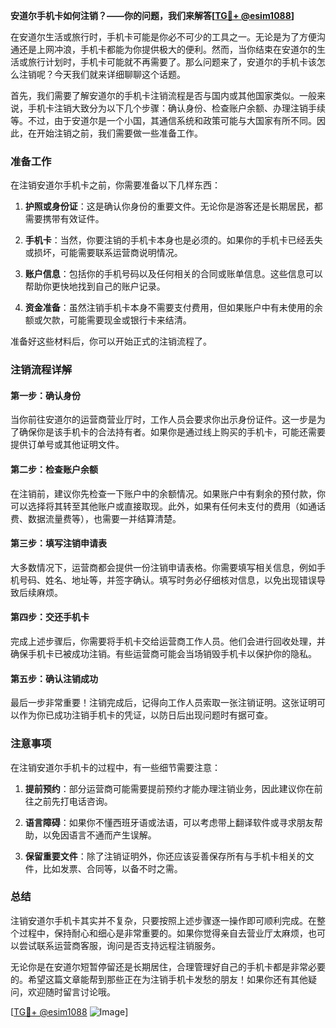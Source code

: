 **安道尔手机卡如何注销？——你的问题，我们来解答[[TG💪+ @esim1088](https://t.me/s/esim1088)]**

在安道尔生活或旅行时，手机卡可能是你必不可少的工具之一。无论是为了方便沟通还是上网冲浪，手机卡都能为你提供极大的便利。然而，当你结束在安道尔的生活或旅行计划时，手机卡可能就不再需要了。那么问题来了，安道尔的手机卡该怎么注销呢？今天我们就来详细聊聊这个话题。

首先，我们需要了解安道尔的手机卡注销流程是否与国内或其他国家类似。一般来说，手机卡注销大致分为以下几个步骤：确认身份、检查账户余额、办理注销手续等。不过，由于安道尔是一个小国，其通信系统和政策可能与大国家有所不同。因此，在开始注销之前，我们需要做一些准备工作。

### 准备工作

在注销安道尔手机卡之前，你需要准备以下几样东西：

1. **护照或身份证**：这是确认你身份的重要文件。无论你是游客还是长期居民，都需要携带有效证件。
   
2. **手机卡**：当然，你要注销的手机卡本身也是必须的。如果你的手机卡已经丢失或损坏，可能需要联系运营商说明情况。

3. **账户信息**：包括你的手机号码以及任何相关的合同或账单信息。这些信息可以帮助你更快地找到自己的账户记录。

4. **资金准备**：虽然注销手机卡本身不需要支付费用，但如果账户中有未使用的余额或欠款，可能需要现金或银行卡来结清。

准备好这些材料后，你可以开始正式的注销流程了。

### 注销流程详解

#### 第一步：确认身份

当你前往安道尔的运营商营业厅时，工作人员会要求你出示身份证件。这一步是为了确保你是该手机卡的合法持有者。如果你是通过线上购买的手机卡，可能还需要提供订单号或其他证明文件。

#### 第二步：检查账户余额

在注销前，建议你先检查一下账户中的余额情况。如果账户中有剩余的预付款，你可以选择将其转至其他账户或直接取现。此外，如果有任何未支付的费用（如通话费、数据流量费等），也需要一并结算清楚。

#### 第三步：填写注销申请表

大多数情况下，运营商都会提供一份注销申请表格。你需要填写相关信息，例如手机号码、姓名、地址等，并签字确认。填写时务必仔细核对信息，以免出现错误导致后续麻烦。

#### 第四步：交还手机卡

完成上述步骤后，你需要将手机卡交给运营商工作人员。他们会进行回收处理，并确保手机卡已被成功注销。有些运营商可能会当场销毁手机卡以保护你的隐私。

#### 第五步：确认注销成功

最后一步非常重要！注销完成后，记得向工作人员索取一张注销证明。这张证明可以作为你已成功注销手机卡的凭证，以防日后出现问题时有据可查。

### 注意事项

在注销安道尔手机卡的过程中，有一些细节需要注意：

1. **提前预约**：部分运营商可能需要提前预约才能办理注销业务，因此建议你在前往之前先打电话咨询。

2. **语言障碍**：如果你不懂西班牙语或法语，可以考虑带上翻译软件或寻求朋友帮助，以免因语言不通而产生误解。

3. **保留重要文件**：除了注销证明外，你还应该妥善保存所有与手机卡相关的文件，比如发票、合同等，以备不时之需。

### 总结

注销安道尔手机卡其实并不复杂，只要按照上述步骤逐一操作即可顺利完成。在整个过程中，保持耐心和细心是非常重要的。如果你觉得亲自去营业厅太麻烦，也可以尝试联系运营商客服，询问是否支持远程注销服务。

无论你是在安道尔短暂停留还是长期居住，合理管理好自己的手机卡都是非常必要的。希望这篇文章能帮到那些正在为注销手机卡发愁的朋友！如果你还有其他疑问，欢迎随时留言讨论哦。

[[TG💪+ @esim1088](https://t.me/s/esim1088) ![Image](https://i.postimg.cc/4NQfJmqS/Snipaste-2025-05-13-00-14-12.png)]